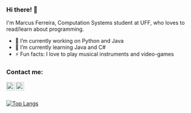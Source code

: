 ### Hi there! 👋

I'm Marcus Ferreira, Computation Systems student at UFF, who loves to read/learn about programming.

- 🔭 I’m currently working on Python and Java 
- 🌱 I’m currently learning Java and C#
- ⚡ Fun facts: I love to play musical instruments and video-games

### Contact me:

[<img align="left" alt="marcus-ferreira | Twitter" width="22px" src="https://cdn.jsdelivr.net/npm/simple-icons@v3/icons/twitter.svg" />][twitter]
[<img align="left" alt="marcus-ferreira | LinkedIn" width="22px" src="https://cdn.jsdelivr.net/npm/simple-icons@v3/icons/linkedin.svg" />][linkedin]

</br>
</br>

[![Top Langs](https://github-readme-stats.vercel.app/api/top-langs/?username=marcus-ferreira&layout=compact)](https://github.com/anuraghazra/github-readme-stats)


[twitter]: https://twitter.com/emarcusferreira
[linkedin]: https://www.linkedin.com/in/marcusviniciusfp/
